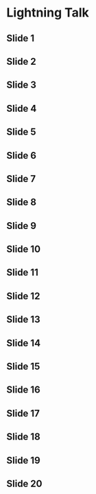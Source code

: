 # Lightning Talk

## Slide 1

## Slide 2

## Slide 3

## Slide 4

## Slide 5

## Slide 6

## Slide 7

## Slide 8

## Slide 9

## Slide 10

## Slide 11

## Slide 12

## Slide 13

## Slide 14

## Slide 15

## Slide 16

## Slide 17

## Slide 18

## Slide 19

## Slide 20